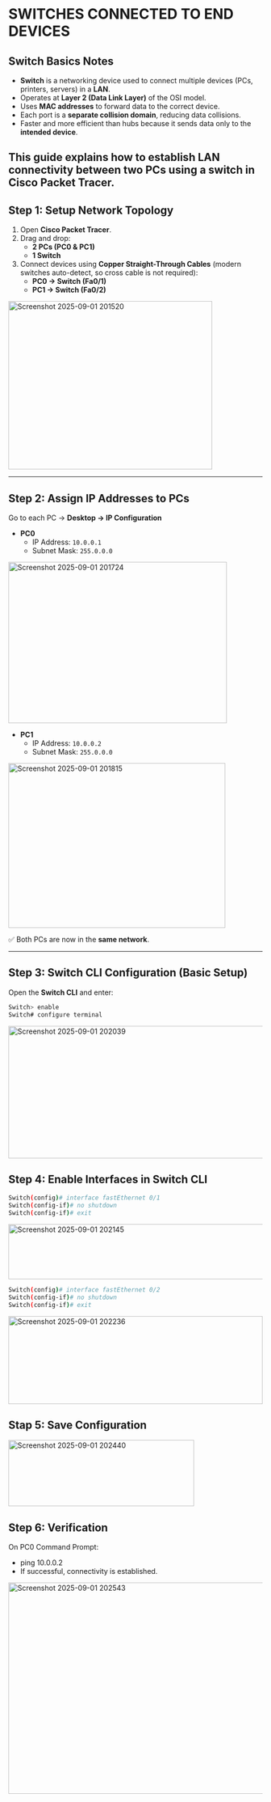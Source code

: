 # SWITCHES CONNECTED TO END DEVICES

## Switch Basics Notes 

- **Switch** is a networking device used to connect multiple devices (PCs, printers, servers) in a **LAN**.  
- Operates at **Layer 2 (Data Link Layer)** of the OSI model.  
- Uses **MAC addresses** to forward data to the correct device.  
- Each port is a **separate collision domain**, reducing data collisions.  
- Faster and more efficient than hubs because it sends data only to the **intended device**.  
  
This guide explains how to establish LAN connectivity between two PCs using a switch in Cisco Packet Tracer.
---

## Step 1: Setup Network Topology
1. Open **Cisco Packet Tracer**.  
2. Drag and drop:  
   - **2 PCs (PC0 & PC1)**  
   - **1 Switch**  
3. Connect devices using **Copper Straight-Through Cables** (modern switches auto-detect, so cross cable is not required):  
   - **PC0 → Switch (Fa0/1)**  
   - **PC1 → Switch (Fa0/2)**  
<img width="404" height="333" alt="Screenshot 2025-09-01 201520" src="https://github.com/user-attachments/assets/b264e6c2-f3e3-42ca-ac89-70d4e990a187" />

---

## Step 2: Assign IP Addresses to PCs
Go to each PC → **Desktop → IP Configuration**  

- **PC0**  
  - IP Address: `10.0.0.1`  
  - Subnet Mask: `255.0.0.0`  
<img width="433" height="319" alt="Screenshot 2025-09-01 201724" src="https://github.com/user-attachments/assets/eb0c8e69-704a-4c30-942f-bbbda7209ee4" />

- **PC1**  
  - IP Address: `10.0.0.2`  
  - Subnet Mask: `255.0.0.0`  
<img width="430" height="326" alt="Screenshot 2025-09-01 201815" src="https://github.com/user-attachments/assets/969b8ea6-8eda-4ab7-aded-27f22ef58b27" />

✅ Both PCs are now in the **same network**.  

---

## Step 3: Switch CLI Configuration (Basic Setup)

Open the **Switch CLI** and enter:

```bash
Switch> enable
Switch# configure terminal
```
<img width="560" height="262" alt="Screenshot 2025-09-01 202039" src="https://github.com/user-attachments/assets/7ad53db1-8826-4e17-a658-f65a432f4cb1" />

## Step 4: Enable Interfaces in Switch CLI

```bash
Switch(config)# interface fastEthernet 0/1
Switch(config-if)# no shutdown
Switch(config-if)# exit
```
<img width="530" height="109" alt="Screenshot 2025-09-01 202145" src="https://github.com/user-attachments/assets/4da46432-ab5f-40c0-ae06-8eb59ad629b6" />


```bash
Switch(config)# interface fastEthernet 0/2
Switch(config-if)# no shutdown
Switch(config-if)# exit
```
<img width="504" height="174" alt="Screenshot 2025-09-01 202236" src="https://github.com/user-attachments/assets/14c4bdb3-eef9-4966-aadd-b89cff1552dd" />

## Stap 5: Save Configuration
<img width="368" height="131" alt="Screenshot 2025-09-01 202440" src="https://github.com/user-attachments/assets/900c9496-2e33-4e92-9fbf-390e96e712bb" />


## Step 6: Verification
On PC0 Command Prompt:
 - ping 10.0.0.2
 - If successful, connectivity is established.

<img width="561" height="418" alt="Screenshot 2025-09-01 202543" src="https://github.com/user-attachments/assets/df3b0d30-843e-41fb-bdc2-7fe89c6a73f9" />
